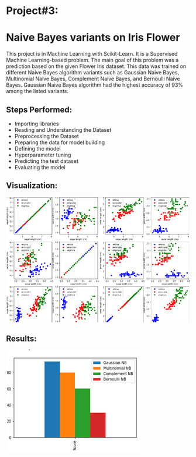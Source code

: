 
# Project#3: 
# Naive Bayes variants on Iris Flower

This project is in Machine Learning with Scikit-Learn. It is a Supervised Machine Learning-based problem. The main goal of this problem was a prediction based on the given Flower Iris dataset. This data was trained on different Naive Bayes algorithm variants such as Gaussian Naive Bayes, Multinomial Naive Bayes, Complement Naive Bayes, and Bernoulli Naive Bayes. Gaussian Naive Bayes algorithm had the highest accuracy of 93% among the listed variants.


## Steps Performed:
- Importing libraries
- Reading and Understanding the Dataset
- Preprocessing the Dataset
- Preparing the data for model building
- Defining the model
- Hyperparameter tuning
- Predicting the test dataset
- Evaluating the model


## Visualization:

![Visualization](https://github.com/abbasshafi/Projects/blob/main/Naive%20Bayes%20variants%20on%20Iris%20Flower/visualization.png)



## Results:

![Results](https://github.com/abbasshafi/Projects/blob/main/Naive%20Bayes%20variants%20on%20Iris%20Flower/results.png)

